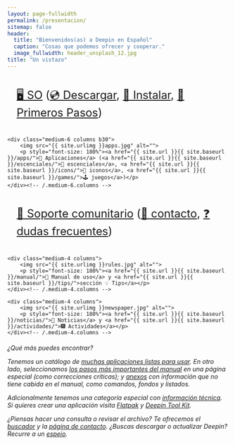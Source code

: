 ```yaml
---
layout: page-fullwidth
permalink: /presentacion/
sitemap: false
header:
  title: "Bienvenidos(as) a Deepin en Español"
  caption: "Cosas que podemos ofrecer y cooperar."
  image_fullwidth: header_unsplash_12.jpg
title: "Un vistazo"
---
```

<!--more-->

<div class="row t60">
    <div class="medium-6 columns b30">
        <img src="{{ site.urlimg }}landscape.jpg" alt="">
        <p style="font-size: 180%"><a href="{{ site.url }}{{ site.baseurl }}/so">🖥️ SO</a> (<a href="{{ site.url }}{{ site.baseurl }}/download">💿 Descargar</a>, <a href="{{ site.url }}{{ site.baseurl }}/install">🔽 Instalar</a>, <a href="{{ site.url }}{{ site.baseurl }}/manual/postinstalacion">🔼 Primeros Pasos</a>)</p>
    </div><!-- /.medium-6.columns -->

    <div class="medium-6 columns b30">
        <img src="{{ site.urlimg }}apps.jpg" alt="">
        <p style="font-size: 180%"><a href="{{ site.url }}{{ site.baseurl }}/apps/">📁 Aplicaciones</a> (<a href="{{ site.url }}{{ site.baseurl }}/escenciales/">📍 escenciales</a>, <a href="{{ site.url }}{{ site.baseurl }}/icons/">🎨 iconos</a>, <a href="{{ site.url }}{{ site.baseurl }}/games/">🕹️ juegos</a>)</p>
    </div><!-- /.medium-6.columns -->
</div><!-- /.row -->


<div class="row t30">
    <div class="medium-4 columns">
        <img src="{{ site.urlimg }}people.jpg" alt="">
        <p style="font-size: 180%"><a href="{{ site.url }}{{ site.baseurl }}/info/">👥 Soporte comunitario</a> (<a href="{{ site.url }}{{ site.baseurl }}/info/contacto">💬 contacto</a>, <a href="{{ site.url }}{{ site.baseurl }}/anexos/dudas">❓ dudas frecuentes</a>)</p>
    </div><!-- /.medium-4.columns -->

    <div class="medium-4 columns">
        <img src="{{ site.urlimg }}rules.jpg" alt="">
        <p style="font-size: 180%"><a href="{{ site.url }}{{ site.baseurl }}/manual/">📒 Manual de uso</a> y <a href="{{ site.url }}{{ site.baseurl }}/tips/">sección 💡 Tips</a></p>
    </div><!-- /.medium-4.columns -->

    <div class="medium-4 columns">
        <img src="{{ site.urlimg }}newspaper.jpg" alt="">
        <p style="font-size: 180%"><a href="{{ site.url }}{{ site.baseurl }}/noticias/">📣 Noticias</a> y <a href="{{ site.url }}{{ site.baseurl }}/actividades/">🎆 Actividades</a></p>
    </div><!-- /.medium-4.columns -->

</div><!-- /.row -->
<h6>¿Qué más puedes encontrar?

Tenemos un catálogo de <a href="{{ site.url }}{{ site.baseurl }}/guiapps/">muchas aplicaciones listas para usar</a>. En otro lado, seleccionamos <a href="{{ site.url }}{{ site.baseurl }}/destacado/">los pasos más importantes del manual</a> en una página especial (como correcciones críticas); y <a href="{{ site.url }}{{ site.baseurl }}/anexos/">anexos</a> con información que no tiene cabida en el manual, como comandos, fondos y listados.

Adicionalmente tenemos una categoría especial con <a href="{{ site.url }}{{ site.baseurl }}/tecnico/">información técnica</a>. Si quieres crear una aplicación visita <a href="{{ site.url }}{{ site.baseurl }}/tecnico/flatpak/">Flatpak</a> y <a href="{{ site.url }}{{ site.baseurl }}/tecnico/dtk/">Deepin Tool Kit</a>.

¿Piensas hacer una consulta o revisar el archivo? Te ofrecemos el <a href="{{ site.url }}{{ site.baseurl }}/search/">buscador</a> y la <a href="{{ site.url }}{{ site.baseurl }}/info/contacto/">página de contacto</a>. ¿Buscas descargar o actualizar Deepin? Recurre a un <a href="{{ site.url }}{{ site.baseurl }}/tips/mirror">espejo</a>.
